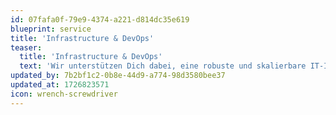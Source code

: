 ```yaml
---
id: 07fafa0f-79e9-4374-a221-d814dc35e619
blueprint: service
title: 'Infrastructure & DevOps'
teaser:
  title: 'Infrastructure & DevOps'
  text: 'Wir unterstützen Dich dabei, eine robuste und skalierbare IT-Infrastruktur zu schaffen und DevOps-Prozesse zu implementieren, die eine schnelle und zuverlässige Software-Bereitstellung ermöglichen.'
updated_by: 7b2bf1c2-0b8e-44d9-a774-98d3580bee37
updated_at: 1726823571
icon: wrench-screwdriver
---
```

